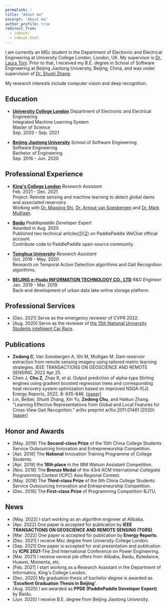 ```yaml
---
permalink: /
title: "About me"
excerpt: "About me"
author_profile: true
redirect_from: 
  - /about/
  - /about.html
---
```


I am currently an MSc student in the Department of Electronic and Electrical Engineering at University College London, London, UK. My supervisor is [Dr. Laura Toni](https://laspucl2016.com/team/laura-toni/). Prior to that, I received my B.E. degree in School of Software Engineering at Beijing Jiaotong University, Beijing, China, and was under supervision of [Dr. Shunli Zhang](https://scholar.google.co.uk/citations?hl=en&user=_JM4nEcAAAAJ).

 My research interests include computer vision and deep recognition.

## Education
* [**University College London**](https://www.ucl.ac.uk/)  Department of Electronic and Electrical Engineering  
  Integrated Machine Learning System  
  Master of Science  
  Sep. 2020 - Sep. 2021
  
* [**Beijing Jiaotong University**](http://en.bjtu.edu.cn/)  School of Software Engineering  
  Software Engineering  
  Bachelor of Engineering  
  Sep. 2016 - Jun. 2020

## Professional Experience
* [**King's College London**](https://www.kcl.ac.uk/) *Research Assistant*  
  Feb. 2021 - Dec. 2021  
  Project: Remote sensing and machine learning to detect global dams and associated reservoirs  
  Working with [Dr. Miaojing Shi](https://sites.google.com/site/miaojingshi), [Dr. Arnout van Soesbergen](https://www.kcl.ac.uk/people/arnout-van-soesbergen) and [Dr. Mark Mulligan](https://www.kcl.ac.uk/people/mark-mulligan).

* [**Baidu**](https://www.baidu.com/) *Paddlepaddle Developer Expert*  
  Awarded in Aug. 2020  
  Published two technical articles([1](https://mp.weixin.qq.com/s/IKod7BjBXN0fXX7Q1NfbMw))([2](https://mp.weixin.qq.com/s/wl9T_Go5V7I_SLDO-xBdNw)) on PaddlePaddle WeChat official account.  
  Contribute code to PaddlePaddle open-source community.
  
* [**Tsinghua University**](https://www.tsinghua.edu.cn/) *Research Assistant*  
  Oct. 2019 - May. 2020  
  Research on Temporal Action Detection algorithms and Gait Recognition algorithms.

* [**BEIJING e-Hualu INFORMATION TECHNOLOGY CO., LTD**](http://ehualu.com/) *R&D Engineer*  
  Jan. 2019 - Mar. 2019  
  Back-end development of urban data lake online storage platform.
 
## Professional Services
* [Dec. 2021] Serve as the emergency reviewer of CVPR 2022.
* [Aug. 2020] Serve as the reviewer of [the 15th National University Students intelligent Car Race](https://smartcar.cdstm.cn/index).

## Publications

* **Zedong C**, Van Soesbergen A, Shi M, Mulligan M. Dam reservoir extraction from remote sensing imagery using tailored metric learning strategies. IEEE TRANSACTIONS ON GEOSCIENCE AND REMOTE SENSING. 2022 Apr 25.
* Chen J, **Chu Z**, Zhao R, et al. Output prediction of alpha-type Stirling engines using gradient boosted regression trees and corresponding heat recovery system optimization based on improved NSGA-II[J]. Energy Reports, 2022, 8: 835-846. [[paper]](https://www.sciencedirect.com/science/article/pii/S2352484722004693)
* Lin, Beibei, Shunli Zhang, Xin Yu, **Zedong Chu**, and Haikun Zhang. "Learning Effective Representations from Global and Local Features for Cross-View Gait Recognition." arXiv preprint arXiv:2011.01461 (2020).  [[paper]](https://arxiv.org/pdf/2011.01461.pdf)

## Honor and Awards
* [May. 2019] The **Second-class Prize** of the 10th China College Students Service Outsourcing Innovation and Entrepreneurship Competition.
* [Apr. 2019] The **National** Innovation Training Programme of College Students.
* [Apr. 2019] the **18th place** in the IBM Watson Assistant Competition.
* [Nov. 2018] The **Bronze Medal** of the 43rd ACM International Collegiate Programming Contest (ICPC) Asia Regional Contest.
* [May. 2018] The **Third-class Prize** of the 9th China College Students Service Outsourcing Innovation and Entrepreneurship Competition. 
* [Dec. 2016] The **First-class Prize** of Programming Competition BJTU.

  
## News
* [May. 2022] I start working as an algorithm engineer at Alibaba.
* [Apr. 2022] One paper is accepted for publication by **IEEE TRANSACTIONS ON GEOSCIENCE AND REMOTE SENSING (TGRS)**.
* [Mar. 2022] One paper is accepted for publication by **Energy Reports**.
* [Dec. 2021] I receive Msc degree from University College London. 
* [Sep. 2021] One paper is accepted for oral presentation and publication by **ICPE 2021**-The 2nd International Conference on Power Engineering.
* [Mar. 2021] I receive several job offers from Alibaba, Baidu, Bytedance, Huawei, Momenta, etc.
* [Feb. 2021] I start working as a Research Assistant in the Department of Informatics, King's College London.
* [Dec. 2020] My graduation thesis of bachelor degree is awarded as **'Excellent Graduation Thesis in Beijing'**.
* [Aug. 2020] I am awarded as **PPDE (PaddlePaddle Developer Expert)** by Baidu.
* [Jun. 2020] I receive B.E. degree from Beijing Jiaotong University.  
  
  
  
  
<script type='text/javascript' id='clustrmaps' src='//cdn.clustrmaps.com/map_v2.js?cl=080808&w=350&t=tt&d=ru2lEa45xfHWP8l5jK0mBHVRxhxCPXqPODLM6rcxYTE&co=ffffff&cmn=4064f8&cmo=f57272&ct=808080'></script>
